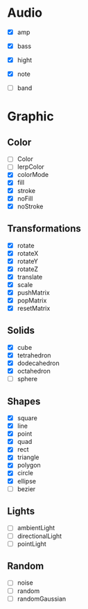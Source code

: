 # Audio
- [x] amp
- [x] bass
- [x] hight
- [x] note
- [ ] band


# Graphic

## Color
- [ ] Color
- [ ] lerpColor
- [x] colorMode
- [x] fill
- [x] stroke
- [x] noFill
- [x] noStroke

## Transformations
- [x] rotate
- [x] rotateX
- [x] rotateY
- [x] rotateZ
- [x] translate
- [x] scale
- [x] pushMatrix
- [x] popMatrix
- [x] resetMatrix

## Solids
- [x] cube
- [x] tetrahedron
- [x] dodecahedron
- [x] octahedron
- [ ] sphere

## Shapes
- [x] square
- [x] line
- [x] point
- [x] quad
- [x] rect
- [x] triangle
- [x] polygon
- [x] circle
- [x] ellipse
- [ ] bezier

## Lights
- [ ] ambientLight
- [ ] directionalLight
- [ ] pointLight

## Random
- [ ] noise
- [ ] random
- [ ] randomGaussian

